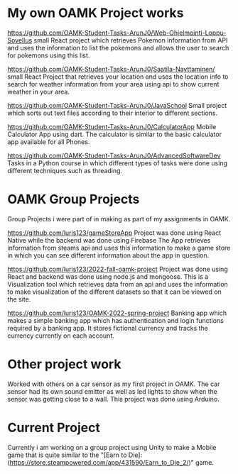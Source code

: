 # My own OAMK Project works

https://github.com/OAMK-Student-Tasks-ArunJ0/Web-Ohjelmointi-Loppu-Sovellus
small React project which retrieves Pokemon information from API
and uses the information to list the pokemons and allows the user
to search for pokemons using this list.

https://github.com/OAMK-Student-Tasks-ArunJ0/Saatila-Nayttaminen/
small React Project that retrieves your location and uses the
location info to search for weather information from your
area using api to show current weather in your area.

https://github.com/OAMK-Student-Tasks-ArunJ0/JavaSchool
Small project which sorts out text files according to
their interior to different sections.

https://github.com/OAMK-Student-Tasks-ArunJ0/CalculatorApp
Mobile Calculator App using dart. The calculator is similar
to the basic calculator app available for all Phones.

https://github.com/OAMK-Student-Tasks-ArunJ0/AdvancedSoftwareDev
Tasks in a Python course in which different types of tasks were
done using different techniques such as threading.

# OAMK Group Projects

Group Projects i were part of in making
as part of my assignments in OAMK.

https://github.com/luris123/gameStoreApp
Project was done using React Native while the backend was done using Firebase
The App retrieves information from steams api and uses this information to make
a game store in which you can see different information about the app in question.

https://github.com/luris123/2022-fall-oamk-project
Project was done using React and backend was done using node.js and mongoose.
This is a Visualization tool which retrieves data from an api and uses
the information to make visualization of the different datasets so that
it can be viewed on the site.

https://github.com/luris123/OAMK-2022-spring-project
Banking app which makes a simple banking app which has authentication and login
functions required by a banking app. It stores fictional currency and tracks the
currency currently on each account.

# Other project work

Worked with others on a car sensor as my first project in OAMK.
The car sensor had its own sound emitter as well as led lights
to show when the sensor was getting close to a wall. This project
was done using Arduino.

# Current Project

Currently i am working on a group project using Unity to make
a Mobile game that is quite similar to the "[Earn to Die]:(https://store.steampowered.com/app/431590/Earn_to_Die_2/)" game.
